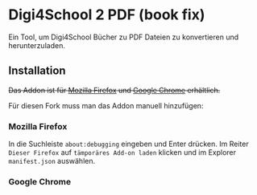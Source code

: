 # Digi4School 2 PDF (book fix)

Ein Tool, um Digi4School Bücher zu PDF Dateien zu konvertieren und herunterzuladen.

## Installation
~~Das Addon ist für [Mozilla Firefox](https://addons.mozilla.org/de/firefox/addon/digi4school-to-pdf/) und [Google Chrome](https://chrome.google.com/webstore/detail/digi4school-to-pdf/kaceaeldihcenemcmlehjnojebckdnii) erhältlich.~~

Für diesen Fork muss man das Addon manuell hinzufügen:

### Mozilla Firefox

In die Suchleiste `about:debugging` eingeben und Enter drücken. Im Reiter `Dieser Firefox` auf `tämporäres Add-on laden` klicken und im Explorer `manifest.json` auswählen.

### Google Chrome